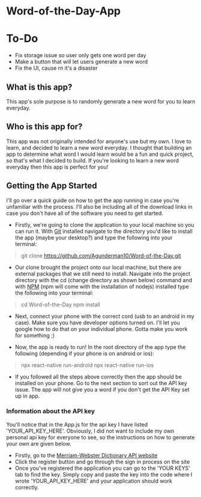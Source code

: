 # Word-of-the-Day-App

# To-Do
* Fix storage issue so user only gets one word per day
* Make a button that will let users generate a new word
* Fix the UI, cause rn it's a disaster

## What is this app?
This app's sole purpose is to randomly generate a new word for you to learn everyday.

## Who is this app for?
This app was not originally intended for anyone's use but my own. I love to learn, and decided to learn a new word everyday. I thought
that building an app to determine what word I would learn would be a fun and quick project, so that's what I decided to build. If you're
looking to learn a new word everyday then this app is perfect for you!

## Getting the App Started
I'll go over a quick guide on how to get the app running in case you're unfamiliar with the process. I'll also be including all of the download links in case you don't have all of the software you need to get started.

* Firstly, we're going to clone the application to your local machine so you can run it. With [Git](https://git-scm.com/downloads) installed navigate to the directory you'd like to install the app (maybe your desktop?) and type the following into your terminal:
> git clone https://github.com/Agunderman10/Word-of-the-Day.git

* Our clone brought the project onto our local machine, but there are external packages that we still need to install. Navigate into the project directory with the cd (change directory as shown below) command and with [NPM](https://nodejs.org/en/) (npm will come with the installation of nodejs) installed type the following into your terminal:
> cd Word-of-the-Day
> npm install

* Next, connect your phone with the correct cord (usb to an android in my case). Make sure you have developer options turned on. I'll let you google how to do that on your individual phone. Gotta make you work for something ;)

* Now, the app is ready to run! In the root directory of the app type the following (depending if your phone is on android or ios):
> npx react-native run-android
> npx react-native run-ios

* If you followed all the steps above correctly then the app should be installed on your phone. Go to the next section to sort out the API key issue. The app will not give you a word if you don't get the API Key set up in app.

### Information about the API key
You'll notice that in the App.js for the api key I have listed 'YOUR_API_KEY_HERE'. Obviously, I did not want to include my own personal
api key for everyone to see, so the instructions on how to generate your own are given below.

* Firstly, go to the [Merriam-Webster Dictionary API website](https://dictionaryapi.com)
* Click the register button and go through the sign in process on the site
* Once you've registered the application you can go to the 'YOUR KEYS' tab to find the key. Simply copy and paste the key into the code
where I wrote 'YOUR_API_KEY_HERE' and your application should work correctly.